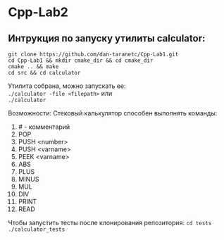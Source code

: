 # Cpp-Lab2
## Интрукция по запуску утилиты calculator:
``git clone https://github.com/dan-taranetc/Cpp-Lab1.git``  
``cd Cpp-Lab1 && mkdir cmake_dir && cd cmake_dir``  
``cmake .. && make``  
``cd src && cd calculator``  

Утилита собрана, можно запускать ее:  
``./calculator -file <filepath>``
или  
``./calculator``


Возможности:
Стековый калькулятор способен выполнять команды:
1. \# - комментарий
2. POP
3. PUSH \<number\>
4. PUSH \<varname\>
5. PEEK \<varname\>
6. ABS
7. PLUS
8. MINUS
9. MUL
10. DIV
11. PRINT
12. READ

Чтобы запустить тесты после клонирования репозитория:
``cd tests``  
``./calculator_tests``
